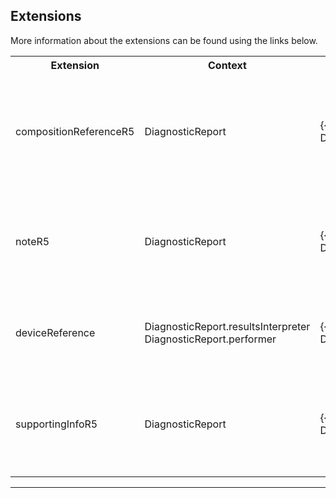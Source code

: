 ## Extensions

More information about the extensions can be found using the links below.

<table class="assets" title="Extension list">
<tr>
<th class="width20">Extension</th>
<th class="width20">Context</th>
<th class="width30">Link</th>
<th class="width30">Comment</th>
</tr>
<tr>
<td>compositionReferenceR5</td>
<td>DiagnosticReport</td>
<td>{{pagelink:Extension-UKCore-DiagnosticReportComposition}}</td>
<td>A Composition reference for a DiagnosticReport. This is a R5 backport, for more details, see {{pagelink:Library-Extensions-PreAdopt}}.</td>
</tr>
<tr>
<td>noteR5</td>
<td>DiagnosticReport</td>
<td>{{pagelink:Extension-UKCore-DiagnosticReportNote}}</td>
<td>Comments about the diagnostic report. This is a R5 backport, for more details, see {{pagelink:Library-Extensions-PreAdopt}}.</td>
</tr>
<tr>
<td>deviceReference</td>
<td>DiagnosticReport.resultsInterpreter<br>DiagnosticReport.performer</td>
<td>{{pagelink:Extension-UKCore-DeviceReference}}</td>
<td>A reference to a Device which interprets / performs the results of the DiagnosticReport.</td>
</tr>
<tr>
<td>supportingInfoR5</td>
<td>DiagnosticReport</td>
<td>{{pagelink:Extension-UKCore-DiagnosticReportSupportingInfo}}</td>
<td>Comments about the diagnostic report. This is a R5 backport, for more details, see {{pagelink:Library-Extensions-PreAdopt}}.</td>
</tr>
</table>

---